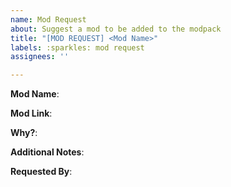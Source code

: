 ```yaml
---
name: Mod Request
about: Suggest a mod to be added to the modpack
title: "[MOD REQUEST] <Mod Name>"
labels: :sparkles: mod request
assignees: ''

---
```


**Mod Name**:
<!-- Name of the mod you're suggesting -->

**Mod Link**:
<!-- A link to where the mod can be downloaded or more information can be found -->

**Why?**:
<!-- Explain why you think this mod should be included in the modpack -->

**Additional Notes**:
<!-- Any additional notes or comments -->

**Requested By**:
<!-- Your GitHub username -->